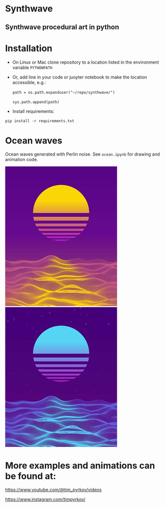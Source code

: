 # Synthwave

## Synthwave procedural art in python

#
# Installation

* On Linux or Mac clone repository to a location listed in the environment variable `PYTHONPATH` 

* Or, add line in your code or juoyter notebook to make the location accessible, e.g.:
    
    `path = os.path.expanduser("~/repo/synthwave/")`

    `sys.path.append(path)`

* Install requirements:

```
pip install -r requirements.txt
```

#
# Ocean waves

Ocean waves generated with Perlin noise. See `ocean.ipynb` for drawing and animation code.

![](img/ocean_day.jpg)
![](img/ocean_night.jpg)

#
# More examples and animations can be found at:

https://www.youtube.com/@tim_pyrkov/videos

https://www.instagram.com/timpyrkov/


